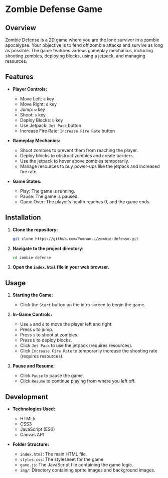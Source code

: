 # Zombie Defense Game

## Overview

Zombie Defense is a 2D game where you are the lone survivor in a zombie apocalypse. Your objective is to fend off zombie attacks and survive as long as possible. The game features various gameplay mechanics, including shooting zombies, deploying blocks, using a jetpack, and managing resources.

## Features

- **Player Controls:**
  - Move Left: `a` key
  - Move Right: `d` key
  - Jump: `w` key
  - Shoot: `s` key
  - Deploy Blocks: `b` key
  - Use Jetpack: `Jet Pack` button
  - Increase Fire Rate: `Increase Fire Rate` button

- **Gameplay Mechanics:**
  - Shoot zombies to prevent them from reaching the player.
  - Deploy blocks to obstruct zombies and create barriers.
  - Use the jetpack to hover above zombies temporarily.
  - Manage resources to buy power-ups like the jetpack and increased fire rate.

- **Game States:**
  - Play: The game is running.
  - Pause: The game is paused.
  - Game Over: The player’s health reaches 0, and the game ends.

## Installation

1. **Clone the repository:**
   ```bash
   git clone https://github.com/Yumnam-L/zombie-defense.git
   ```
   
2. **Navigate to the project directory:**
   ```bash
   cd zombie-defense
   ```
   
3. **Open the `index.html` file in your web browser.**

## Usage

1. **Starting the Game:**
   - Click the `Start` button on the intro screen to begin the game.

2. **In-Game Controls:**
   - Use `a` and `d` to move the player left and right.
   - Press `w` to jump.
   - Press `s` to shoot at zombies.
   - Press `b` to deploy blocks.
   - Click `Jet Pack` to use the jetpack (requires resources).
   - Click `Increase Fire Rate` to temporarily increase the shooting rate (requires resources).

3. **Pause and Resume:**
   - Click `Pause` to pause the game.
   - Click `Resume` to continue playing from where you left off.

## Development

- **Technologies Used:**
  - HTML5
  - CSS3
  - JavaScript (ES6)
  - Canvas API

- **Folder Structure:**
  - `index.html`: The main HTML file.
  - `styles.css`: The stylesheet for the game.
  - `game.js`: The JavaScript file containing the game logic.
  - `img/`: Directory containing sprite images and background images.
